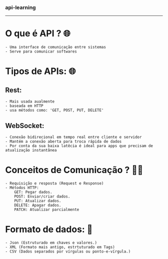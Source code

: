### api-learning
________________________________



# O que é API ? 🌐
    - Uma interface de comunicação entre sistemas
    - Serve para comunicar softwares
    
# Tipos de APIs: 🌐

## Rest: 
    - Mais usada aualmente
    - baseada em HTTP
    - usa métodos como: 'GET, POST, PUT, DELETE' 

## WebSocket: 
    - Conexão bidirecional em tempo real entre cliente e servidor
    - Mantém a conexão aberta para troca rápida de dados
    - Por conta da sua baixa latêcia é ideal para apps que precisam de atualização instantânea


# Conceitos de Comunicação ? 👨‍💻
    - Requisição e resposta (Request e Response)
    - Métodos HTTP:
        GET: Pegar dados.
        POST: Enviar/criar dados.
        PUT: Atualizar dados.
        DELETE: Apagar dados.
        PATCH: Atualizar parcialmente

# Formato de dados: 🎲
    - Json (Estruturado em chaves e valores.)
    - XML (Formato mais antigo, estrtuturado em Tags)
    - CSV (Dados separados por vírgulas ou ponto-e-vírgula.)
